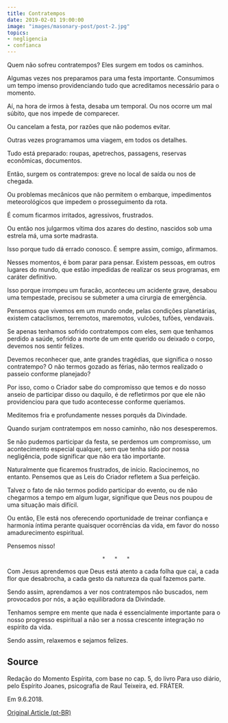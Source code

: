 ```yaml
---
title: Contratempos
date: 2019-02-01 19:00:00
image: "images/masonary-post/post-2.jpg"
topics: 
- negligencia
- confianca
---
```


Quem não sofreu contratempos? Eles surgem em todos os caminhos.

Algumas vezes nos preparamos para uma festa importante. Consumimos um tempo
imenso providenciando tudo que acreditamos necessário para o momento.

Aí, na hora de irmos à festa, desaba um temporal. Ou nos ocorre um mal súbito,
que nos impede de comparecer.

Ou cancelam a festa, por razões que não podemos evitar.

Outras vezes programamos uma viagem, em todos os detalhes.

Tudo está preparado: roupas, apetrechos, passagens, reservas econômicas,
documentos.

Então, surgem os contratempos: greve no local de saída ou nos de chegada.

Ou problemas mecânicos que não permitem o embarque, impedimentos meteorológicos
que impedem o prosseguimento da rota.

É comum ficarmos irritados, agressivos, frustrados.

Ou então nos julgarmos vítima dos azares do destino, nascidos sob uma estrela
má, uma sorte madrasta.

Isso porque tudo dá errado conosco. É sempre assim, comigo, afirmamos.

Nesses momentos, é bom parar para pensar. Existem pessoas, em outros lugares do
mundo, que estão impedidas de realizar os seus programas, em caráter
definitivo.

Isso porque irrompeu um furacão, aconteceu um acidente grave, desabou uma
tempestade, precisou se submeter a uma cirurgia de emergência.

Pensemos que vivemos em um mundo onde, pelas condições planetárias, existem
cataclismos, terremotos, maremotos, vulcões, tufões, vendavais.

Se apenas tenhamos sofrido contratempos com eles, sem que tenhamos perdido a
saúde, sofrido a morte de um ente querido ou deixado o corpo, devemos nos
sentir felizes.

Devemos reconhecer que, ante grandes tragédias, que significa o nosso
contratempo? O não termos gozado as férias, não termos realizado o passeio
conforme planejado?

Por isso, como o Criador sabe do compromisso que temos e do nosso anseio de
participar disso ou daquilo, é de refletirmos por que ele não providenciou para
que tudo acontecesse conforme queríamos.

Meditemos fria e profundamente nesses porquês da Divindade.

Quando surjam contratempos em nosso caminho, não nos desesperemos.

Se não pudemos participar da festa, se perdemos um compromisso, um
acontecimento especial qualquer, sem que tenha sido por nossa negligência, pode
significar que não era tão importante.

Naturalmente que ficaremos frustrados, de início. Raciocinemos, no entanto.
Pensemos que as Leis do Criador refletem a Sua perfeição.

Talvez o fato de não termos podido participar do evento, ou de não chegarmos a
tempo em algum lugar, signifique que Deus nos poupou de uma situação mais
difícil.

Ou então, Ele está nos oferecendo oportunidade de treinar confiança e harmonia
íntima perante quaisquer ocorrências da vida, em favor do nosso amadurecimento
espiritual.

Pensemos nisso!

                                   *   *   *

Com Jesus aprendemos que Deus está atento a cada folha que cai, a cada flor que
desabrocha, a cada gesto da natureza da qual fazemos parte.

Sendo assim, aprendamos a ver nos contratempos não buscados, nem provocados por
nós, a ação equilibradora da Divindade.

Tenhamos sempre em mente que nada é essencialmente importante para o nosso
progresso espiritual a não ser a nossa crescente integração no espírito da
vida.

Sendo assim, relaxemos e sejamos felizes.

## Source
Redação do Momento Espírita, com base no cap. 5,
do livro Para uso diário, pelo Espírito Joanes, psicografia
de Raul Teixeira, ed. FRÁTER.

Em 9.6.2018.

 
[Original Article (pt-BR)](http://momento.com.br/pt/ler_texto.php?id=5446)
